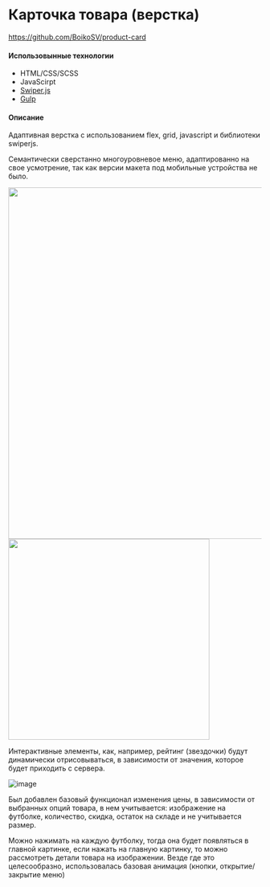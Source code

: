 # Карточка товара (верстка)  
https://github.com/BoikoSV/product-card
#### Использовынные технологии
* HTML/CSS/SCSS
* JavaScirpt
* [Swiper.js](https://swiperjs.com/)
* [Gulp](https://gulpjs.com/)

#### Описание
Адаптивная верстка с использованием flex, grid, javascript и библиотеки swiperjs.


Семантически сверстанно многоуровневое меню, адаптированно на свое усмотрение, так как версии макета под мобильные устройства не было.


<img width="700" src="https://user-images.githubusercontent.com/65047316/137328615-c6393752-7f07-4233-b50b-8f7925957686.png">


<img width="400" src="https://user-images.githubusercontent.com/65047316/137329554-75138822-fd31-45fe-b125-26babfed5cc5.png">


Интерактивные элементы, как, например, рейтинг (звездочки) будут динамически отрисовываться, в зависимости от значения, которое будет приходить с сервера.


![image](https://user-images.githubusercontent.com/65047316/137331180-4023ddb5-331d-4a45-bd16-e92798c2d8e3.png)


Был добавлен базовый функционал изменения цены, в зависимости от выбранных опций товара, в нем учитывается: изображение на футболке, количество, скидка, остаток на складе и не учитывается размер.


Можно нажимать на каждую футболку, тогда она будет появляться в главной картинке, если нажать на главную картинку, то можно рассмотреть детали товара на изображении.
Везде где это целесообразно, использовалась базовая анимация (кнопки, открытие/закрытие меню)
